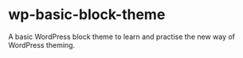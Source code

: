 # wp-basic-block-theme
 A basic WordPress block theme to learn and practise the new way of WordPress theming.
